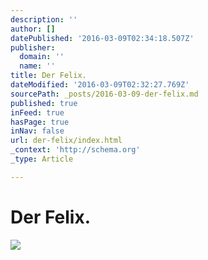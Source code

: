 ```yaml
---
description: ''
author: []
datePublished: '2016-03-09T02:34:18.507Z'
publisher:
  domain: ''
  name: ''
title: Der Felix.
dateModified: '2016-03-09T02:32:27.769Z'
sourcePath: _posts/2016-03-09-der-felix.md
published: true
inFeed: true
hasPage: true
inNav: false
url: der-felix/index.html
_context: 'http://schema.org'
_type: Article

---
```

# Der Felix.
![](https://the-grid-user-content.s3-us-west-2.amazonaws.com/222283ba-2e5c-4f60-b37a-0ff71db81bd7.png)